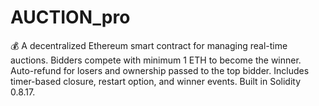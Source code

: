 # AUCTION_pro
💰 A decentralized Ethereum smart contract for managing real-time auctions. Bidders compete with minimum 1 ETH to become the winner. Auto-refund for losers and ownership passed to the top bidder. Includes timer-based closure, restart option, and winner events. Built in Solidity 0.8.17.
